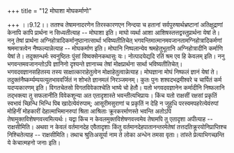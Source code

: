 +++
title = "12 मोघाशा मोघकर्माणो"

+++
।।9.12।। ततश्च तेषामनादरणेन तिरस्कारणएन निन्दया च हतानां
सर्वपुरुषार्थभ्रष्टानां अतिक्षुद्राणां केनापि कापि प्रार्थना न
सिध्यतीत्याह -- मोघाशा इति। माघो व्यर्था आशा आशिषस्तत्तद्वस्तुप्रार्थना
येषां ते। ननु तेषां प्रार्थना अग्निहोत्रादिकर्मानुष्ठानात्सार्था
भविष्यतीतिचेत् भगवन्तिमात्मानमवजानतामग्निहोत्रादिकर्मणां श्रममात्रत्वेन
नैष्फल्यान्नेत्याह -- मोघकर्माण इति। मोघानि निष्पलान्येव श्रमहेतुभूतानि
अग्निहोत्रादीनि कर्माणि येषां ते। तदुक्तन्धर्मः स्वनुष्ठितः पुंसां
विष्वक्सेनकथासुः यः। नोत्पादयेद्यदि रतिं श्रम एव हि केवलम् इति। ननु
भगवन्तमवजानन्तोऽपि ज्ञानिनो दृश्यन्ते ज्ञानाच्च तेषां मोक्षप्रार्थना
सार्था भविष्यतीतिचेत्। भगवदवज्ञानसहितस्य तस्य साक्षात्काराहेतुत्वेन
मोक्षाहेतुत्वान्नेत्याह। मोघज्ञाना मोघं निष्फलं ज्ञानं येषां ते।
तदुक्तंनैष्कर्म्यम्पयत्युतभाववर्जितं न शोभते ज्ञानमलं निरञ्जमनम्। कुतः
पुनः शश्वदभद्रमीश्वरे च चार्पितं कर्म यदप्यकारणम् इति। विगतचेतसो
विगतविवेकाश्चेति भाष्ये चो हेतौ। यतो भगवदवज्ञानेन कर्मादीनि निष्फलानि
तद्भक्त्या तु सफलानीति विवेकशून्या अत एतादृशास्ते भवन्तीत्यभिप्रायः।
किंच यतो राक्षसीं रक्षसां प्रकृतिं स्वभावं च्छिन्धि भिन्धि पिब
खादेत्येवंरुपाम्; आसूरीमसुराणां च प्रकृतिं न देहि न जुहुधि
परस्वमपहरेत्येवंरुपां मोहिनीं मोहकारीं देहात्माभिमानरुपां श्रिता
आश्रिताः क्रूरकरर्माणस्ते भवन्ति अतोऽपि तेषामुक्तविशेषणवत्त्वमित्यर्थः।
यद्वा किंच न केवलमुक्तविशेषणवत्त्वमेव तेषामपि तु एतादृशा अपीत्याह --
राक्षसीमिति। अथवा न केवलं वर्तमानदेह एवैतादृशाः किंतु
वर्तमानदेहपातानन्तरमेतेषां तत्तदतिक्रूरयोनिप्राप्तिश्च निश्चितेत्याह --
राक्षसीमिति। तथाच श्रुतिःअसूर्या नाम ते लोका अन्धेन तमसा वृताः। तांस्ते
प्रेत्याभिगच्छन्ति ये केचात्महनो जनाः इति।
